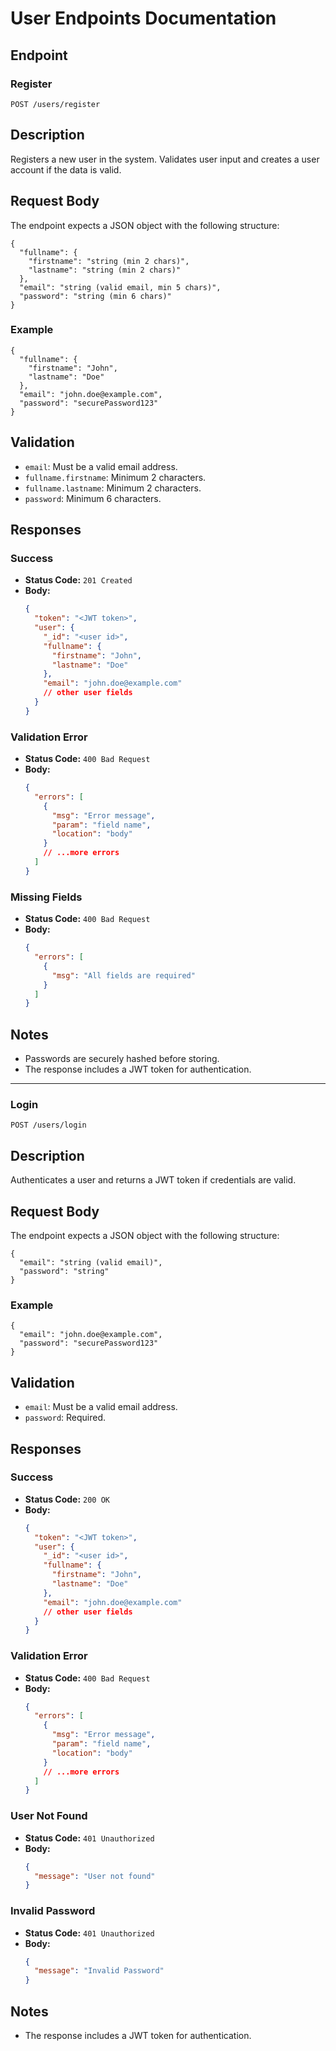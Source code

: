 # User Endpoints Documentation

## Endpoint


### Register
`POST /users/register`

## Description
Registers a new user in the system. Validates user input and creates a user account if the data is valid.

## Request Body
The endpoint expects a JSON object with the following structure:

```
{
  "fullname": {
    "firstname": "string (min 2 chars)",
    "lastname": "string (min 2 chars)"
  },
  "email": "string (valid email, min 5 chars)",
  "password": "string (min 6 chars)"
}
```

### Example
```
{
  "fullname": {
    "firstname": "John",
    "lastname": "Doe"
  },
  "email": "john.doe@example.com",
  "password": "securePassword123"
}
```

## Validation
- `email`: Must be a valid email address.
- `fullname.firstname`: Minimum 2 characters.
- `fullname.lastname`: Minimum 2 characters.
- `password`: Minimum 6 characters.

## Responses

### Success
- **Status Code:** `201 Created`
- **Body:**
  ```json
  {
    "token": "<JWT token>",
    "user": {
      "_id": "<user id>",
      "fullname": {
        "firstname": "John",
        "lastname": "Doe"
      },
      "email": "john.doe@example.com"
      // other user fields
    }
  }
  ```

### Validation Error
- **Status Code:** `400 Bad Request`
- **Body:**
  ```json
  {
    "errors": [
      {
        "msg": "Error message",
        "param": "field name",
        "location": "body"
      }
      // ...more errors
    ]
  }
  ```

### Missing Fields
- **Status Code:** `400 Bad Request`
- **Body:**
  ```json
  {
    "errors": [
      {
        "msg": "All fields are required"
      }
    ]
  }
  ```

## Notes
- Passwords are securely hashed before storing.
- The response includes a JWT token for authentication.


---

### Login
`POST /users/login`

## Description
Authenticates a user and returns a JWT token if credentials are valid.

## Request Body
The endpoint expects a JSON object with the following structure:

```
{
  "email": "string (valid email)",
  "password": "string"
}
```

### Example
```
{
  "email": "john.doe@example.com",
  "password": "securePassword123"
}
```

## Validation
- `email`: Must be a valid email address.
- `password`: Required.

## Responses

### Success
- **Status Code:** `200 OK`
- **Body:**
  ```json
  {
    "token": "<JWT token>",
    "user": {
      "_id": "<user id>",
      "fullname": {
        "firstname": "John",
        "lastname": "Doe"
      },
      "email": "john.doe@example.com"
      // other user fields
    }
  }
  ```

### Validation Error
- **Status Code:** `400 Bad Request`
- **Body:**
  ```json
  {
    "errors": [
      {
        "msg": "Error message",
        "param": "field name",
        "location": "body"
      }
      // ...more errors
    ]
  }
  ```

### User Not Found
- **Status Code:** `401 Unauthorized`
- **Body:**
  ```json
  {
    "message": "User not found"
  }
  ```

### Invalid Password
- **Status Code:** `401 Unauthorized`
- **Body:**
  ```json
  {
    "message": "Invalid Password"
  }
  ```

## Notes
- The response includes a JWT token for authentication.
